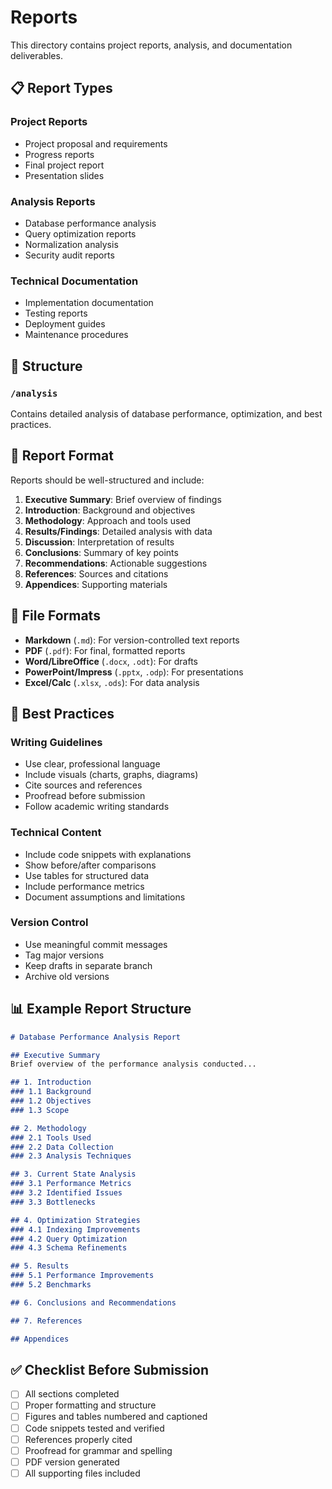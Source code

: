 # Reports

This directory contains project reports, analysis, and documentation deliverables.

## 📋 Report Types

### Project Reports
- Project proposal and requirements
- Progress reports
- Final project report
- Presentation slides

### Analysis Reports
- Database performance analysis
- Query optimization reports
- Normalization analysis
- Security audit reports

### Technical Documentation
- Implementation documentation
- Testing reports
- Deployment guides
- Maintenance procedures

## 📁 Structure

### `/analysis`
Contains detailed analysis of database performance, optimization, and best practices.

## 📝 Report Format

Reports should be well-structured and include:

1. **Executive Summary**: Brief overview of findings
2. **Introduction**: Background and objectives
3. **Methodology**: Approach and tools used
4. **Results/Findings**: Detailed analysis with data
5. **Discussion**: Interpretation of results
6. **Conclusions**: Summary of key points
7. **Recommendations**: Actionable suggestions
8. **References**: Sources and citations
9. **Appendices**: Supporting materials

## 📄 File Formats

- **Markdown** (`.md`): For version-controlled text reports
- **PDF** (`.pdf`): For final, formatted reports
- **Word/LibreOffice** (`.docx`, `.odt`): For drafts
- **PowerPoint/Impress** (`.pptx`, `.odp`): For presentations
- **Excel/Calc** (`.xlsx`, `.ods`): For data analysis

## 🎯 Best Practices

### Writing Guidelines
- Use clear, professional language
- Include visuals (charts, graphs, diagrams)
- Cite sources and references
- Proofread before submission
- Follow academic writing standards

### Technical Content
- Include code snippets with explanations
- Show before/after comparisons
- Use tables for structured data
- Include performance metrics
- Document assumptions and limitations

### Version Control
- Use meaningful commit messages
- Tag major versions
- Keep drafts in separate branch
- Archive old versions

## 📊 Example Report Structure

```markdown
# Database Performance Analysis Report

## Executive Summary
Brief overview of the performance analysis conducted...

## 1. Introduction
### 1.1 Background
### 1.2 Objectives
### 1.3 Scope

## 2. Methodology
### 2.1 Tools Used
### 2.2 Data Collection
### 2.3 Analysis Techniques

## 3. Current State Analysis
### 3.1 Performance Metrics
### 3.2 Identified Issues
### 3.3 Bottlenecks

## 4. Optimization Strategies
### 4.1 Indexing Improvements
### 4.2 Query Optimization
### 4.3 Schema Refinements

## 5. Results
### 5.1 Performance Improvements
### 5.2 Benchmarks

## 6. Conclusions and Recommendations

## 7. References

## Appendices
```

## ✅ Checklist Before Submission

- [ ] All sections completed
- [ ] Proper formatting and structure
- [ ] Figures and tables numbered and captioned
- [ ] Code snippets tested and verified
- [ ] References properly cited
- [ ] Proofread for grammar and spelling
- [ ] PDF version generated
- [ ] All supporting files included
